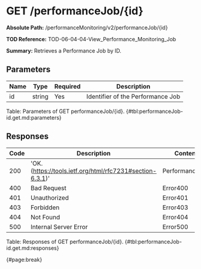 <!--
    ATTENTION: This file was generated via gradle!
               Do NOT manually edit this file! Any such changes will be overwritten!
-->

# GET /performanceJob/{id}

**Absolute Path:** /performanceMonitoring/v2/performanceJob/{id}

**TOD Reference:** TOD-06-04-04-View_Performance_Monitoring_Job

**Summary:** Retrieves a Performance Job by ID.

## Parameters

| Name | Type | Required | Description |
| ------ | ------ | --- | ------------ |
| id | string | Yes | Identifier of the Performance Job |

Table: Parameters of GET performanceJob/{id}. {#tbl:performanceJob-id.get.md:parameters}

## Responses

| Code | Description | Content |
|------|-------------|---------|
| 200 | 'OK. (https://tools.ietf.org/html/rfc7231#section-6.3.1)' | PerformanceJob |
| 400 | Bad Request | Error400 |
| 401 | Unauthorized | Error401 |
| 403 | Forbidden | Error403 |
| 404 | Not Found | Error404 |
| 500 | Internal Server Error | Error500 |

Table: Responses of GET performanceJob/{id}. {#tbl:performanceJob-id.get.md:responses}

{#page:break}
